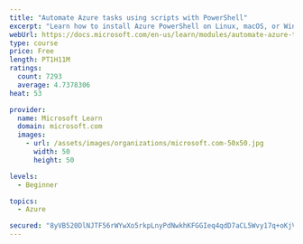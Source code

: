 ```yaml
---
title: "Automate Azure tasks using scripts with PowerShell"
excerpt: "Learn how to install Azure PowerShell on Linux, macOS, or Windows and then connect to Azure and manage your resources."
webUrl: https://docs.microsoft.com/en-us/learn/modules/automate-azure-tasks-with-powershell/
type: course
price: Free
length: PT1H11M
ratings:
  count: 7293
  average: 4.7378306
heat: 53

provider:
  name: Microsoft Learn
  domain: microsoft.com
  images:
    - url: /assets/images/organizations/microsoft.com-50x50.jpg
      width: 50
      height: 50

levels:
  - Beginner

topics:
  - Azure

secured: "8yVB520DlNJTF56rWYwXo5rkpLnyPdNwkhKFGGIeq4qdD7aCL5Wvy17q+oKjV2JOz/8wnb2MeTq+Oo/JxcyzhlzG6As03975bdY2naKb76DJJxaVvsQyVSwUO1X/+F20aLSCgU611qmsyGgtdjyyJcDDkumZT3wrJyCpX6MIs0oEEx5WGZKZ5g51jr8rV+2pROEoV/xKUXsh/doWULgPE5WBK+iIEH0vnaGFikybID510LsJNtRLCDcZdxI+eLtMSQhw7hMQy8NrFElmrQlu1l1xEsmJsQHwbYJIyDFoswOJlD5IxwrlmoLPgtfLbktq4G2gMD2DuC93aLlw9rs5fstqHWIgAaPjXH4xOtu/oB9p6PrW/znd5s+XXpyGXJRZT26E+HjJN3tRGOYaa7FL6YXUrsMNhT4kD4gJgLTWXcI=;VwjreD56FbV9IMBmr6HbtQ=="
---
```



